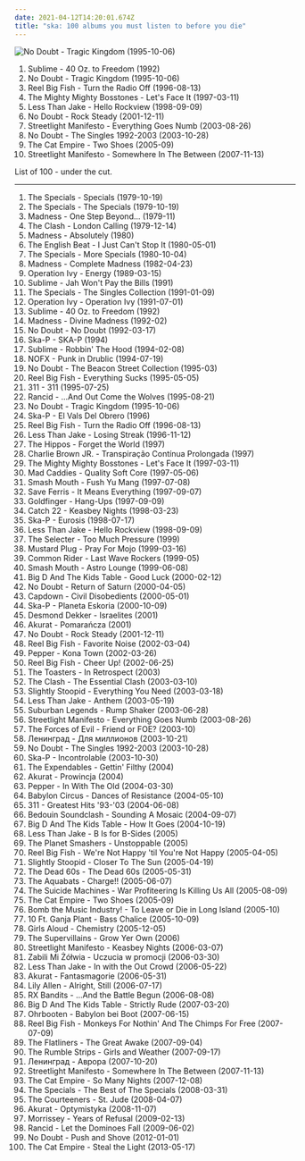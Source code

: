 ```yaml
---
date: 2021-04-12T14:20:01.674Z
title: "ska: 100 albums you must listen to before you die"
---
```

![No Doubt - Tragic Kingdom (1995-10-06)](https://img.discogs.com/LrG3rpBdOc_pruUIvVqpEl3tHi0=/fit-in/600x587/filters:strip_icc():format(jpeg):mode_rgb():quality(90)/discogs-images/R-370484-1195840644.jpeg.jpg "No Doubt - Tragic Kingdom (1995-10-06)")
<ol class="albums">
<li data-cover="https://img.discogs.com/W3eZVU8t-xs-vnAnxPNb66ZCsxE=/fit-in/439x423/filters:strip_icc():format(jpeg):mode_rgb():quality(90)/discogs-images/R-586476-1287610524.gif.jpg" data-tags="ska, rock" role="button">Sublime - 40 Oz. to Freedom (1992)</li>
<li data-cover="https://img.discogs.com/LrG3rpBdOc_pruUIvVqpEl3tHi0=/fit-in/600x587/filters:strip_icc():format(jpeg):mode_rgb():quality(90)/discogs-images/R-370484-1195840644.jpeg.jpg" data-tags="90s, ska, rock" role="button">No Doubt - Tragic Kingdom (1995-10-06)</li>
<li data-cover="http://coverartarchive.org/release/c7c20200-53d7-49a0-9133-4259b442ff72/7695999165-500.jpg" data-tags="ska, ska punk" role="button">Reel Big Fish - Turn the Radio Off (1996-08-13)</li>
<li data-cover="http://coverartarchive.org/release/e58d27fb-e833-4bdf-a742-65c5fc45648a/3374874042-500.jpg" data-tags="ska, ska punk" role="button">The Mighty Mighty Bosstones - Let's Face It (1997-03-11)</li>
<li data-cover="http://coverartarchive.org/release/65fedf02-2d09-3791-9f05-1f5ef71b3da5/2214272590-500.jpg" data-tags="ska, ska punk" role="button">Less Than Jake - Hello Rockview (1998-09-09)</li>
<li data-cover="http://coverartarchive.org/release/0de8efff-e99a-410e-9062-71fd6a63c3f1/8569046324-500.jpg" data-tags="rock, pop, ska" role="button">No Doubt - Rock Steady (2001-12-11)</li>
<li data-cover="http://coverartarchive.org/release/c2fc3871-3ca1-4c00-b0a6-3297822b2662/3942852858-500.jpg" data-tags="ska, ska punk" role="button">Streetlight Manifesto - Everything Goes Numb (2003-08-26)</li>
<li data-cover="http://coverartarchive.org/release/5124e004-5d4d-32ec-8c0a-c6ad1e9da84e/8780110827-500.jpg" data-tags="alternative" role="button">No Doubt - The Singles 1992-2003 (2003-10-28)</li>
<li data-cover="https://img.discogs.com/YtrSaPszyrFXACFtOQboWrZfrNU=/fit-in/500x500/filters:strip_icc():format(jpeg):mode_rgb():quality(90)/discogs-images/R-893597-1170067201.jpeg.jpg" data-tags="ska, alternative, australian" role="button">The Cat Empire - Two Shoes (2005-09)</li>
<li data-cover="http://coverartarchive.org/release/f45d8414-31e4-4289-ba5b-12f2ea7bf40a/2233785241-500.jpg" data-tags="ska" role="button">Streetlight Manifesto - Somewhere In The Between (2007-11-13)</li>
</ol>
List of 100 - under the cut.
<!-- more -->

_________________

<ol class="albums">
<li data-cover="http://coverartarchive.org/release/e733a090-4cab-4f5e-8ee5-1099e39438bc/4551228433-500.jpg" data-tags="ska" role="button">
The Specials - Specials (1979-10-19)
</li>
<li data-cover="http://coverartarchive.org/release/0aa276bb-1f95-4362-9fc7-b8206f1c7a9b/19510891209-500.jpg" data-tags="ska" role="button">
The Specials - The Specials (1979-10-19)
</li>
<li data-cover="https://img.discogs.com/QHcg2JXW22d4A4GZQTC0VBclUaA=/fit-in/500x496/filters:strip_icc():format(jpeg):mode_rgb():quality(90)/discogs-images/R-5643241-1555966658-3065.jpeg.jpg" data-tags="ska" role="button">
Madness - One Step Beyond... (1979-11)
</li>
<li data-cover="http://coverartarchive.org/release/75b17f23-8ad1-3df2-9c7c-cae03b2b8eb4/5052272781-500.jpg" data-tags="punk, punk rock" role="button">
The Clash - London Calling (1979-12-14)
</li>
<li data-cover="https://img.discogs.com/0FBMxbk9PXfoiT3vkZpJZeuM6_g=/fit-in/599x600/filters:strip_icc():format(jpeg):mode_rgb():quality(90)/discogs-images/R-2636006-1390760256-1416.jpeg.jpg" data-tags="ska" role="button">
Madness - Absolutely (1980)
</li>
<li data-cover="https://img.discogs.com/GZTNxEFdR7Y4ZR0JiuMiR_FvYp0=/fit-in/600x596/filters:strip_icc():format(jpeg):mode_rgb():quality(90)/discogs-images/R-17882959-1615988212-9837.jpeg.jpg" data-tags="ska, two-tone" role="button">
The English Beat - I Just Can't Stop It (1980-05-01)
</li>
<li data-cover="http://coverartarchive.org/release/9604a153-5a40-35c0-ba5c-72019a5df380/22902123804-500.jpg" data-tags="ska" role="button">
The Specials - More Specials (1980-10-04)
</li>
<li data-cover="https://img.discogs.com/QrUfqBdPRG_lJnavue4rHldfAJc=/fit-in/600x598/filters:strip_icc():format(jpeg):mode_rgb():quality(90)/discogs-images/R-3625555-1600930074-5109.jpeg.jpg" data-tags="ska, 80s" role="button">
Madness - Complete Madness (1982-04-23)
</li>
<li data-cover="http://coverartarchive.org/release/3b7b3ed6-1d46-4d49-ad8d-014f3d4086bd/1482836258-500.jpg" data-tags="punk, ska, ska punk, punk rock" role="button">
Operation Ivy - Energy (1989-03-15)
</li>
<li data-cover="http://coverartarchive.org/release/46869c1b-94d7-4bc3-9774-0455e1109f92/988882362-500.jpg" data-tags="punk, reggae, ska" role="button">
Sublime - Jah Won't Pay the Bills (1991)
</li>
<li data-cover="http://coverartarchive.org/release/d4a285a0-80ec-489d-86b2-d1666d2d99b0/6124024513-500.jpg" data-tags="ska" role="button">
The Specials - The Singles Collection (1991-01-09)
</li>
<li data-cover="http://coverartarchive.org/release/7a5c73ca-9819-49dc-baec-bb99573720c8/23134904254-500.jpg" data-tags="punk" role="button">
Operation Ivy - Operation Ivy (1991-07-01)
</li>
<li data-cover="https://img.discogs.com/W3eZVU8t-xs-vnAnxPNb66ZCsxE=/fit-in/439x423/filters:strip_icc():format(jpeg):mode_rgb():quality(90)/discogs-images/R-586476-1287610524.gif.jpg" data-tags="ska, rock" role="button">
Sublime - 40 Oz. to Freedom (1992)
</li>
<li data-cover="http://coverartarchive.org/release/3e5b985d-85d3-4597-a1c1-6b2050fb0281/4134625438-500.jpg" data-tags="ska" role="button">
Madness - Divine Madness (1992-02)
</li>
<li data-cover="http://coverartarchive.org/release/25eb2735-82dc-4503-bd33-82fbe8c4722f/3167361145-500.jpg" data-tags="ska, ska punk" role="button">
No Doubt - No Doubt (1992-03-17)
</li>
<li data-cover="https://img.discogs.com/yMpRGhb-fh0v9U25BPZsByznpvM=/fit-in/600x600/filters:strip_icc():format(jpeg):mode_rgb():quality(90)/discogs-images/R-1339432-1361440334-7934.jpeg.jpg" data-tags="ska" role="button">
Ska-P - SKA-P (1994)
</li>
<li data-cover="http://coverartarchive.org/release/8ad64552-1b61-4a7d-97cf-c8ec1cf46530/5216864402-500.jpg" data-tags="reggae, punk, dub" role="button">
Sublime - Robbin' The Hood (1994-02-08)
</li>
<li data-cover="http://coverartarchive.org/release/7167fb50-0fc1-3735-82bd-83b5069e77c4/4801784404-500.jpg" data-tags="punk, punk rock" role="button">
NOFX - Punk in Drublic (1994-07-19)
</li>
<li data-cover="http://coverartarchive.org/release/b64eb5cf-ec72-3cf7-b3a7-d663583f40b7/4867481081-500.jpg" data-tags="ska" role="button">
No Doubt - The Beacon Street Collection (1995-03)
</li>
<li data-cover="http://coverartarchive.org/release/7237af3e-56ec-4b3d-9f90-89cf40b273ab/17552180567-500.jpg" data-tags="ska, ska punk" role="button">
Reel Big Fish - Everything Sucks (1995-05-05)
</li>
<li data-cover="http://coverartarchive.org/release/28e7a3e1-b4ba-4f58-a9e5-fa6d5936d5bc/2038812187-500.jpg" data-tags="alternative rock, rock" role="button">
311 - 311 (1995-07-25)
</li>
<li data-cover="http://coverartarchive.org/release/20b3efeb-255a-3fde-8275-401bcf506489/3947787054-500.jpg" data-tags="punk" role="button">
Rancid - ...And Out Come the Wolves (1995-08-21)
</li>
<li data-cover="https://img.discogs.com/LrG3rpBdOc_pruUIvVqpEl3tHi0=/fit-in/600x587/filters:strip_icc():format(jpeg):mode_rgb():quality(90)/discogs-images/R-370484-1195840644.jpeg.jpg" data-tags="90s, ska, rock" role="button">
No Doubt - Tragic Kingdom (1995-10-06)
</li>
<li data-cover="http://coverartarchive.org/release/3414cb5d-d3bc-37b8-9392-8c525fa1af52/3334214007-500.jpg" data-tags="ska, ska punk" role="button">
Ska-P - El Vals Del Obrero (1996)
</li>
<li data-cover="http://coverartarchive.org/release/c7c20200-53d7-49a0-9133-4259b442ff72/7695999165-500.jpg" data-tags="ska, ska punk" role="button">
Reel Big Fish - Turn the Radio Off (1996-08-13)
</li>
<li data-cover="http://coverartarchive.org/release/9bc4688e-2268-4765-9d1c-f7c7d621304c/7535656529-500.jpg" data-tags="ska punk, ska" role="button">
Less Than Jake - Losing Streak (1996-11-12)
</li>
<li data-cover="http://coverartarchive.org/release/18e9245a-084c-420d-99af-fdcf362d92a0/7489614928-500.jpg" data-tags="ska" role="button">
The Hippos - Forget the World (1997)
</li>
<li data-cover="http://coverartarchive.org/release/e9bdf2fc-fd7f-4ce1-aa04-10112f26c594/26844289820-500.jpg" data-tags="rock, skate punk" role="button">
Charlie Brown JR. - Transpiração Contínua Prolongada (1997)
</li>
<li data-cover="http://coverartarchive.org/release/e58d27fb-e833-4bdf-a742-65c5fc45648a/3374874042-500.jpg" data-tags="ska, ska punk" role="button">
The Mighty Mighty Bosstones - Let's Face It (1997-03-11)
</li>
<li data-cover="http://coverartarchive.org/release/2b90f8fb-a0f0-39ee-9996-14756c5696b9/12734030834-500.jpg" data-tags="ska" role="button">
Mad Caddies - Quality Soft Core (1997-05-06)
</li>
<li data-cover="http://coverartarchive.org/release/fbbf15dd-6faf-4ef4-ae10-a0ae7c4acf23/5720775144-500.jpg" data-tags="rock" role="button">
Smash Mouth - Fush Yu Mang (1997-07-08)
</li>
<li data-cover="http://coverartarchive.org/release/a91e0362-3aaa-4d82-beee-e331a8fdfe72/10998135685-500.jpg" data-tags="ska" role="button">
Save Ferris - It Means Everything (1997-09-07)
</li>
<li data-cover="http://coverartarchive.org/release/794f6593-539d-30c5-88e8-81da977865ab/9644316431-500.jpg" data-tags="ska punk" role="button">
Goldfinger - Hang-Ups (1997-09-09)
</li>
<li data-cover="http://coverartarchive.org/release/b9396979-7a88-457e-82f0-11f469cdd44f/4397619199-500.jpg" data-tags="ska, ska punk" role="button">
Catch 22 - Keasbey Nights (1998-03-23)
</li>
<li data-cover="http://coverartarchive.org/release/ddcc0477-d4b6-4201-85d1-df5e10482c16/28801509453-500.jpg" data-tags="ska, ska punk" role="button">
Ska-P - Eurosis (1998-07-17)
</li>
<li data-cover="http://coverartarchive.org/release/65fedf02-2d09-3791-9f05-1f5ef71b3da5/2214272590-500.jpg" data-tags="ska, ska punk" role="button">
Less Than Jake - Hello Rockview (1998-09-09)
</li>
<li data-cover="http://coverartarchive.org/release/6a42ee49-9dbc-496b-9e2b-3afb10e6f765/11572913083-500.jpg" data-tags="ska" role="button">
The Selecter - Too Much Pressure (1999)
</li>
<li data-cover="http://coverartarchive.org/release/c749b99e-5b95-4f15-8ede-c4e651dfddba/26642486330-500.jpg" data-tags="ska" role="button">
Mustard Plug - Pray For Mojo (1999-03-16)
</li>
<li data-cover="https://img.discogs.com/26iUoLhV5IGa_TWTvpJF9b41G8E=/fit-in/600x600/filters:strip_icc():format(jpeg):mode_rgb():quality(90)/discogs-images/R-1146792-1603951387-6197.jpeg.jpg" data-tags="ska" role="button">
Common Rider - Last Wave Rockers (1999-05)
</li>
<li data-cover="https://img.discogs.com/U9znl1olQGmbi3dQjMPbJHMbrEM=/fit-in/600x591/filters:strip_icc():format(jpeg):mode_rgb():quality(90)/discogs-images/R-368203-1466108919-3862.jpeg.jpg" data-tags="rock, alternative" role="button">
Smash Mouth - Astro Lounge (1999-06-08)
</li>
<li data-cover="http://coverartarchive.org/release/069aa548-b883-462b-ab0e-4ebd0a3faede/8760204187-500.jpg" data-tags="punk, ska punk, ska" role="button">
Big D And The Kids Table - Good Luck (2000-02-12)
</li>
<li data-cover="http://coverartarchive.org/release/babc0460-f5b0-47e9-abae-0b9df6b87deb/14791398017-500.jpg" data-tags="rock, ska" role="button">
No Doubt - Return of Saturn (2000-04-05)
</li>
<li data-cover="http://coverartarchive.org/release/11af2ba4-39f0-440e-be55-7b98116d25d3/3263321646-500.jpg" data-tags="ska" role="button">
Capdown - Civil Disobedients (2000-05-01)
</li>
<li data-cover="http://coverartarchive.org/release/afd09c19-87f1-368e-8e9a-738186154f7f/25137146393-500.jpg" data-tags="ska punk, ska" role="button">
Ska-P - Planeta Eskoria (2000-10-09)
</li>
<li data-cover="http://coverartarchive.org/release/ee1deea2-e9cd-479d-b91a-402c25a0d0e4/23834440256-500.jpg" data-tags="ska" role="button">
Desmond Dekker - Israelites (2001)
</li>
<li data-cover="http://coverartarchive.org/release/0fd5abdd-7a1a-4a09-933f-e620cc98cce2/4137110372-500.jpg" data-tags="ska, polish, rock" role="button">
Akurat - Pomarańcza (2001)
</li>
<li data-cover="http://coverartarchive.org/release/0de8efff-e99a-410e-9062-71fd6a63c3f1/8569046324-500.jpg" data-tags="rock, pop, ska" role="button">
No Doubt - Rock Steady (2001-12-11)
</li>
<li data-cover="http://coverartarchive.org/release/0a07f1b1-5772-4a82-8f5c-5d4ac9532022/16120195921-500.jpg" data-tags="ska" role="button">
Reel Big Fish - Favorite Noise (2002-03-04)
</li>
<li data-cover="http://coverartarchive.org/release/7c3a121b-5a0e-4b8e-8346-2be761333123/15535544660-500.jpg" data-tags="ska, kringle20 favs" role="button">
Pepper - Kona Town (2002-03-26)
</li>
<li data-cover="https://img.discogs.com/LwWZxiZvwMTey_dXq2s0OXoVx5s=/fit-in/320x319/filters:strip_icc():format(jpeg):mode_rgb():quality(90)/discogs-images/R-1554329-1328635839.jpeg.jpg" data-tags="ska punk, ska" role="button">
Reel Big Fish - Cheer Up! (2002-06-25)
</li>
<li data-cover="https://img.discogs.com/32nNJHdvpqM8nT87kulBE4-zn8A=/fit-in/300x300/filters:strip_icc():format(jpeg):mode_rgb():quality(90)/discogs-images/R-3396054-1328775984.jpeg.jpg" data-tags="ska" role="button">
The Toasters - In Retrospect (2003)
</li>
<li data-cover="http://coverartarchive.org/release/7adf8b40-8622-43ba-8eb2-c5fec39fb263/7984430965-500.jpg" data-tags="punk rock" role="button">
The Clash - The Essential Clash (2003-03-10)
</li>
<li data-cover="https://img.discogs.com/KgBjHyjGEwqcvfrXOmPth4FEFFQ=/fit-in/600x601/filters:strip_icc():format(jpeg):mode_rgb():quality(90)/discogs-images/R-3576516-1336355004.jpeg.jpg" data-tags="reggae, ska, summer" role="button">
Slightly Stoopid - Everything You Need (2003-03-18)
</li>
<li data-cover="https://img.discogs.com/cyDizY5ucEG5WjqBINdaFgJXRQA=/fit-in/600x600/filters:strip_icc():format(jpeg):mode_rgb():quality(90)/discogs-images/R-2692454-1296784825.jpeg.jpg" data-tags="ska punk, pop punk" role="button">
Less Than Jake - Anthem (2003-05-19)
</li>
<li data-cover="http://coverartarchive.org/release/d1acd38d-e01b-4de2-a929-ac1b72ec7d7c/3412654508-500.jpg" data-tags="ska" role="button">
Suburban Legends - Rump Shaker (2003-06-28)
</li>
<li data-cover="http://coverartarchive.org/release/c2fc3871-3ca1-4c00-b0a6-3297822b2662/3942852858-500.jpg" data-tags="ska, ska punk" role="button">
Streetlight Manifesto - Everything Goes Numb (2003-08-26)
</li>
<li data-cover="http://coverartarchive.org/release/00fd8aec-1e25-4049-8e74-38e095009b34/5644167126-500.jpg" data-tags="ska" role="button">
The Forces of Evil - Friend or FOE? (2003-10)
</li>
<li data-cover="http://coverartarchive.org/release/18230503-dc0a-4822-b7bc-7822a769d4e8/28086874897-500.jpg" data-tags="ska, russian" role="button">
Ленинград - Для миллионов (2003-10-21)
</li>
<li data-cover="http://coverartarchive.org/release/5124e004-5d4d-32ec-8c0a-c6ad1e9da84e/8780110827-500.jpg" data-tags="alternative" role="button">
No Doubt - The Singles 1992-2003 (2003-10-28)
</li>
<li data-cover="http://coverartarchive.org/release/76df3695-a644-3b06-b36b-8e60494a04c2/3334255387-500.jpg" data-tags="ska" role="button">
Ska-P - Incontrolable (2003-10-30)
</li>
<li data-cover="http://coverartarchive.org/release/394546f4-2c4f-4f67-a8ad-137b6ca3edec/13313814649-500.jpg" data-tags="heavy metal, chill, rock, punk, reggae, dub, ska, boogie on down, love songs that rock" role="button">
The Expendables - Gettin' Filthy (2004)
</li>
<li data-cover="https://img.discogs.com/MSdFRkrA_XBkw_dEiS5f9MTrT4k=/fit-in/200x199/filters:strip_icc():format(jpeg):mode_rgb():quality(90)/discogs-images/R-1546079-1301302877.jpeg.jpg" data-tags="alternative, reggae, ska" role="button">
Akurat - Prowincja (2004)
</li>
<li data-cover="http://coverartarchive.org/release/edc10710-8caa-4f28-868a-539fa6abe574/24805815187-500.jpg" data-tags="ska, kringle20 favs, funky favs" role="button">
Pepper - In With The Old (2004-03-30)
</li>
<li data-cover="https://img.discogs.com/mpiDj-n5fPD-0_tA1hNazFz8St4=/fit-in/500x500/filters:strip_icc():format(jpeg):mode_rgb():quality(90)/discogs-images/R-1120466-1287198836.jpeg.jpg" data-tags="ska" role="button">
Babylon Circus - Dances of Resistance (2004-05-10)
</li>
<li data-cover="https://img.discogs.com/Hb8RD0jkaGaJzk6aqH6UxU0-VBw=/fit-in/600x595/filters:strip_icc():format(jpeg):mode_rgb():quality(90)/discogs-images/R-560097-1432775921-9899.jpeg.jpg" data-tags="alternative rock" role="button">
311 - Greatest Hits '93-'03 (2004-06-08)
</li>
<li data-cover="https://via.placeholder.com/450" data-tags="dub, reggae" role="button">
Bedouin Soundclash - Sounding A Mosaic (2004-09-07)
</li>
<li data-cover="http://coverartarchive.org/release/8f19fa4e-f574-4c86-bc56-9362fb4f995a/4713235154-500.jpg" data-tags="ska" role="button">
Big D And The Kids Table - How It Goes (2004-10-19)
</li>
<li data-cover="https://img.discogs.com/ARfWr1y9Fl01T0go0q6E6U13KRY=/fit-in/600x527/filters:strip_icc():format(jpeg):mode_rgb():quality(90)/discogs-images/R-15208974-1588127902-8667.jpeg.jpg" data-tags="ska" role="button">
Less Than Jake - B Is for B-Sides (2005)
</li>
<li data-cover="https://img.discogs.com/rBtdV_f0dbEwcDa0w1dojIxdIKs=/fit-in/600x593/filters:strip_icc():format(jpeg):mode_rgb():quality(90)/discogs-images/R-1459612-1221337611.jpeg.jpg" data-tags="ska" role="button">
The Planet Smashers - Unstoppable (2005)
</li>
<li data-cover="https://img.discogs.com/COI79GHYa5Q31EB4PZlT6ucMbeU=/fit-in/500x500/filters:strip_icc():format(jpeg):mode_rgb():quality(90)/discogs-images/R-6463974-1419874590-8128.jpeg.jpg" data-tags="ska punk" role="button">
Reel Big Fish - We're Not Happy 'til You're Not Happy (2005-04-05)
</li>
<li data-cover="https://via.placeholder.com/450" data-tags="reggae" role="button">
Slightly Stoopid - Closer To The Sun (2005-04-19)
</li>
<li data-cover="http://coverartarchive.org/release/f5e76ae6-1a5a-3eb9-8e0a-3e7588e16496/4812030096-500.jpg" data-tags="dub, ska, indie rock" role="button">
The Dead 60s - The Dead 60s (2005-05-31)
</li>
<li data-cover="http://coverartarchive.org/release/f05702c0-a8ef-473f-9ce8-e9dbb4ca10a0/4964947583-500.jpg" data-tags="ska" role="button">
The Aquabats - Charge!! (2005-06-07)
</li>
<li data-cover="https://img.discogs.com/PNjGbQhy6lNCujx_Kdd2GBiuLyE=/fit-in/320x320/filters:strip_icc():format(jpeg):mode_rgb():quality(90)/discogs-images/R-651885-1285922617.jpeg.jpg" data-tags="punk" role="button">
The Suicide Machines - War Profiteering Is Killing Us All (2005-08-09)
</li>
<li data-cover="https://img.discogs.com/YtrSaPszyrFXACFtOQboWrZfrNU=/fit-in/500x500/filters:strip_icc():format(jpeg):mode_rgb():quality(90)/discogs-images/R-893597-1170067201.jpeg.jpg" data-tags="ska, alternative, australian" role="button">
The Cat Empire - Two Shoes (2005-09)
</li>
<li data-cover="http://coverartarchive.org/release/267e744d-4019-4d40-b176-12afcec5a40b/4723780103-500.jpg" data-tags="ska, ska punk, diy" role="button">
Bomb the Music Industry! - To Leave or Die in Long Island (2005-10)
</li>
<li data-cover="https://via.placeholder.com/450" data-tags="reggae, dub, ska, dub reggae, roots, jamband, indierock, jbb" role="button">
10 Ft. Ganja Plant - Bass Chalice (2005-10-09)
</li>
<li data-cover="https://img.discogs.com/j9JOHDmT3GWw3HgMAwIep5qfyT8=/fit-in/500x495/filters:strip_icc():format(jpeg):mode_rgb():quality(90)/discogs-images/R-1518732-1225640843.jpeg.jpg" data-tags="pop, power pop, girl band, xenomania" role="button">
Girls Aloud - Chemistry (2005-12-05)
</li>
<li data-cover="https://img.discogs.com/C-GIJ37K5lw77l09qevF9Di2VP0=/fit-in/600x600/filters:strip_icc():format(jpeg):mode_rgb():quality(90)/discogs-images/R-3625999-1439766596-5010.jpeg.jpg" data-tags="chill, reggae, surf, ska, summer, california, dancehall, beach, baixar depois, happy music for work" role="button">
The Supervillains - Grow Yer Own (2006)
</li>
<li data-cover="http://coverartarchive.org/release/275b722f-d7f9-40ea-be38-286414febeb6/3942871458-500.jpg" data-tags="ska punk" role="button">
Streetlight Manifesto - Keasbey Nights (2006-03-07)
</li>
<li data-cover="http://coverartarchive.org/release/0e8df261-cc01-4403-bce1-23e113b65cdc/4707737126-500.jpg" data-tags="ska" role="button">
Zabili Mi Żółwia - Uczucia w promocji (2006-03-30)
</li>
<li data-cover="http://coverartarchive.org/release/4575d679-cb7c-48e9-9849-6227fafbec64/21326500958-500.jpg" data-tags="pop punk, ska punk" role="button">
Less Than Jake - In with the Out Crowd (2006-05-22)
</li>
<li data-cover="http://coverartarchive.org/release/73dc38c9-2f86-4295-ab2f-fddcc98877b5/4793338662-500.jpg" data-tags="ska" role="button">
Akurat - Fantasmagorie (2006-05-31)
</li>
<li data-cover="http://coverartarchive.org/release/7775091e-b300-4dce-849e-93dbaa96eab5/7457813154-500.jpg" data-tags="pop" role="button">
Lily Allen - Alright, Still (2006-07-17)
</li>
<li data-cover="http://coverartarchive.org/release/7742c1af-1d89-4d49-a711-fea5544a7573/3331817147-500.jpg" data-tags="ska" role="button">
RX Bandits - ...And the Battle Begun (2006-08-08)
</li>
<li data-cover="https://via.placeholder.com/450" data-tags="rocksteady, ska, third wave ska" role="button">
Big D And The Kids Table - Strictly Rude (2007-03-20)
</li>
<li data-cover="https://via.placeholder.com/450" data-tags="reggae, ska, kaufrausch, bewegung, alle gegen alle, keine panik, babylon by boot, man lebt nur einmal, 10 kleine menschlein, meerchen" role="button">
Ohrbooten - Babylon bei Boot (2007-06-15)
</li>
<li data-cover="http://coverartarchive.org/release/5ae26f5d-c22b-4c19-a8f3-d5c133b98f48/3352654339-500.jpg" data-tags="ska punk, ska" role="button">
Reel Big Fish - Monkeys For Nothin' And The Chimps For Free (2007-07-09)
</li>
<li data-cover="http://coverartarchive.org/release/a02a6d0b-cd51-4938-ab72-32efdc56acf8/6936491369-500.jpg" data-tags="punk, punk rock, plattensammlung" role="button">
The Flatliners - The Great Awake (2007-09-04)
</li>
<li data-cover="https://img.discogs.com/95Km-qqD29mML7rgPetQ-ehaClw=/fit-in/500x436/filters:strip_icc():format(jpeg):mode_rgb():quality(90)/discogs-images/R-2587197-1464457762-7603.jpeg.jpg" data-tags="british" role="button">
The Rumble Strips - Girls and Weather (2007-09-17)
</li>
<li data-cover="https://img.discogs.com/UWHE_UdlXcZ1Aj4mBTB_H9lVCpE=/fit-in/600x601/filters:strip_icc():format(jpeg):mode_rgb():quality(90)/discogs-images/R-6958316-1430408354-9869.jpeg.jpg" data-tags="ska" role="button">
Ленинград - Аврора (2007-10-20)
</li>
<li data-cover="http://coverartarchive.org/release/f45d8414-31e4-4289-ba5b-12f2ea7bf40a/2233785241-500.jpg" data-tags="ska" role="button">
Streetlight Manifesto - Somewhere In The Between (2007-11-13)
</li>
<li data-cover="http://coverartarchive.org/release/60c75797-7ea4-4a9d-83f5-b25dea1c4bce/2067224068-500.jpg" data-tags="funk, ska, jazz" role="button">
The Cat Empire - So Many Nights (2007-12-08)
</li>
<li data-cover="http://coverartarchive.org/release/6d9a1c28-e9e9-4684-b554-eca8b19f1c58/2517351709-500.jpg" data-tags="ska" role="button">
The Specials - The Best of The Specials (2008-03-31)
</li>
<li data-cover="https://img.discogs.com/FOf7jfEmy01k2Tsbbjo8b22afis=/fit-in/600x526/filters:strip_icc():format(jpeg):mode_rgb():quality(90)/discogs-images/R-1310056-1208548831.jpeg.jpg" data-tags="indie, indie rock" role="button">
The Courteeners - St. Jude (2008-04-07)
</li>
<li data-cover="http://coverartarchive.org/release/c54c36bd-7a0e-4bcb-a8d5-8454ed4e3b5f/7101277809-500.jpg" data-tags="ska, polish, akurat, pol-ska" role="button">
Akurat - Optymistyka (2008-11-07)
</li>
<li data-cover="https://img.discogs.com/3W0xB4mt2YDIZh8CLaxKgiOICJc=/fit-in/600x373/filters:strip_icc():format(jpeg):mode_rgb():quality(90)/discogs-images/R-4596472-1369480147-6877.jpeg.jpg" data-tags="indie, alternative, 00s" role="button">
Morrissey - Years of Refusal (2009-02-13)
</li>
<li data-cover="http://coverartarchive.org/release/3ff61674-a5db-4b1d-8181-460d906ba605/3988528235-500.jpg" data-tags="punk, punk rock" role="button">
Rancid - Let the Dominoes Fall (2009-06-02)
</li>
<li data-cover="https://img.discogs.com/yTE95Iyji3idxlRz5HoDfUyskHQ=/fit-in/600x529/filters:strip_icc():format(jpeg):mode_rgb():quality(90)/discogs-images/R-3902469-1582178853-6309.jpeg.jpg" data-tags="alternative, pop" role="button">
No Doubt - Push and Shove (2012-01-01)
</li>
<li data-cover="http://coverartarchive.org/release/2fbdb866-63c0-4307-bb45-7f00ea270d16/4286419501-500.jpg" data-tags="ska, must have, the cat empire, catcore, bellesong" role="button">
The Cat Empire - Steal the Light (2013-05-17)
</li>
</ol>